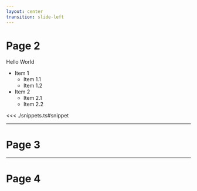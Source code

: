 ```yaml
---
layout: center
transition: slide-left
---
```


# Page 2

<!--点击动画，after将在该动画后自动显示-->
<span v-click> Hello </span> <span v-after> World </span>

<!-- 一组动画，适用于列表 -->
<v-clicks depth="2">

- Item 1
  - Item 1.1
  - Item 1.2
- Item 2
  - Item 2.1
  - Item 2.2

</v-clicks>

<!-- 引入代码片段 -->
<<< ./snippets.ts#snippet

<!--
备注：
[click] 第三行，每一页最后的注释被视为备注

[click] 全部
-->

---

# Page 3

---

# Page 4